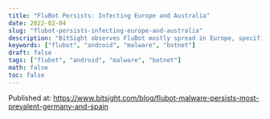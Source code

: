 ```yaml
---
title: "FluBot Persists: Infecting Europe and Australia"
date: 2022-02-04
slug: "flubot-persists-infecting-europe-and-australia"
description: "BitSight observes FluBot mostly spread in Europe, specifically in Germany, Spain and Italy, but also in Australia"
keywords: ["flubot", "android", "malware", "botnet"]
draft: false
tags: ["flubot", "android", "malware", "botnet"]
math: false
toc: false
---
```


Published at: https://www.bitsight.com/blog/flubot-malware-persists-most-prevalent-germany-and-spain
